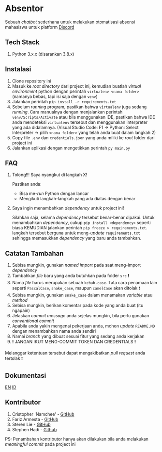# Absentor

Sebuah _chatbot_ sederhana untuk melakukan otomatisasi absensi mahasiswa untuk platform [Discord](https://discordapp.com/download)

## Tech Stack

1. Python 3.x.x (disarankan 3.8.x)

## Instalasi

1. Clone repository ini
2. Masuk ke _root directory_ dari project ini, kemudian buatlah _virtual environment_ python dengan perintah `virtualenv <nama folder>` (namanya bebas, tapi isi saja dengan `venv`)
3. Jalankan perintah `pip install -r requirements.txt`
4. Sebelum _running_ program, pastikan bahwa `virtualenv` juga sedang _running_. Cara manualnya dengan menjalankan perintah `venv/Scripts/Activate` atau bila menggunakan IDE, pastikan bahwa IDE anda mendeteksi `virtualenv` tersebut dan menggunakan interpreter yang ada didalamnya. (Visual Studio Code: F1 -> Python: Select Interpreter -> pilih `<nama folder>` yang telah anda buat dalam langkah 2)
5. Copy file `.env` dan `credentials.json` yang anda miliki ke _root_ folder dari project ini
6. Jalankan aplikasi dengan mengetikkan perintah `py main.py`

## FAQ

1. Tolong!!! Saya nyangkut di langkah X!

    Pastikan anda:
    - Bisa me-_run_ Python dengan lancar
    - Mengikuti langkah-langkah yang ada diatas dengan benar

2. Saya ingin menambahkan _dependency_ untuk project ini!

    Silahkan saja, selama _dependency_ tersebut benar-benar dipakai. Untuk menambahkan _dependency_,
    cukup `pip install <dependency>` seperti biasa KEMUDIAN jalankan perintah `pip freeze > requirements.txt`. langkah tersebut berguna untuk meng-_update_ `requirements.txt` sehingga memasukkan _dependency_ yang baru anda tambahkan.

## Catatan Tambahan

1. Sebisa mungkin, gunakan _named import_ pada saat meng-import _dependency_
2. Tambahkan _file_ baru yang anda butuhkan pada folder `src` :exclamation:
3. Nama _file_ harus merupakan sebuah `kebab-case`. Tata cara penamaan lain seperti `PascalCase`, `snake_case`, maupun `camelCase` akan ditolak :exclamation:
4. Sebisa mungkin, gunakan `snake_case` dalam menamakan _variable_ atau _method_
5. Sebisa mungkin, berikan komentar pada kode yang anda buat (itu ngapain)
6. Jelaskan _commit message_ anda sejelas mungkin, bila perlu gunakan _conventional commit_
7. Apabila anda yakin mengenai pekerjaan anda, mohon _update_ `README.MD` dengan menambahkan nama anda sendiri
8. Namai _branch_ yang dibuat sesuai fitur yang sedang anda kerjakan
9. :exclamation: JANGAN IKUT MENG-COMMIT TOKEN DAN CREDENTIALS :exclamation:

Melanggar ketentuan tersebut dapat mengakibatkan _pull request_ anda tertolak :exclamation:

## Dokumentasi

[EN](docs/INFO_EN.MD) [ID](docs/INFO_ID.MD)

## Kontributor

1. Cristopher 'Namchee' - [GitHub](https://github.com/namchee)
2. Fariz Armesta - [GitHub](https://github.com/Farizarmesta)
3. Steren Lie - [GitHub](https://github.com/Sterennn)
4. Stephen Hadi - [Github](https://github.com/stephenhadi)

PS: Penambahan kontributor hanya akan dilakukan bila anda melakukan _meaningful commit_ pada project ini
